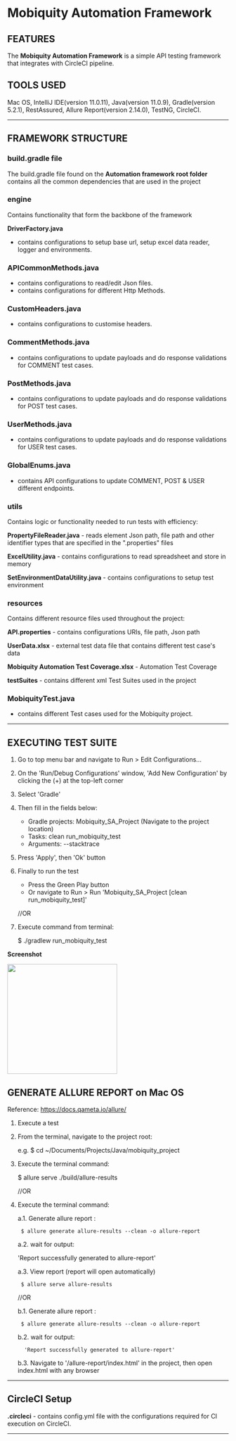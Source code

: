 # Mobiquity Automation Framework #

## FEATURES ##

The **Mobiquity Automation Framework** is a simple API testing framework that integrates with CircleCI pipeline.

## TOOLS USED ##

Mac OS, IntelliJ IDE(version 11.0.11), Java(version 11.0.9), Gradle(version 5.2.1), RestAssured, Allure Report(version 2.14.0), TestNG, CircleCI.

---

## FRAMEWORK STRUCTURE ##

### build.gradle file ###
The build.gradle file found on the **Automation framework root folder** contains all the common dependencies that are used in the project

### engine ###
Contains functionality that form the backbone of the framework

**DriverFactory.java**
- contains configurations to setup base url, setup excel data reader, logger and environments.

### APICommonMethods.java ###
- contains configurations to read/edit Json files.
- contains configurations for different Http Methods.

### CustomHeaders.java ###
- contains configurations to customise headers.

### CommentMethods.java ###
- contains configurations to update payloads and do response validations for COMMENT test cases.

### PostMethods.java ###
- contains configurations to update payloads and do response validations for POST test cases.

### UserMethods.java ###
- contains configurations to update payloads and do response validations for USER test cases.

### GlobalEnums.java ###
- contains API configurations to update COMMENT, POST & USER different endpoints.

### utils ###
Contains logic or functionality needed to run tests with efficiency:

**PropertyFileReader.java** - reads element Json path, file path and other identifier types that are specified in the ".properties" files

**ExcelUtility.java** - contains configurations to read spreadsheet and store in memory

**SetEnvironmentDataUtility.java** - contains configurations to setup test environment

### resources ###
Contains different resource files used throughout the project:

**API.properties** - contains configurations URIs, file path, Json path

**UserData.xlsx** - external test data file that contains different test case's data

**Mobiquity Automation Test Coverage.xlsx** - Automation Test Coverage

**testSuites** - contains different xml Test Suites used in the project

### MobiquityTest.java ###
- contains different Test cases used for the Mobiquity project.

---

## EXECUTING TEST SUITE ##
1. Go to top menu bar and navigate to Run > Edit Configurations...
2. On the 'Run/Debug Configurations' window, 'Add New Configuration' by clicking the (+) at the top-left corner
3. Select 'Gradle'
4. Then fill in the fields below:
    * Gradle projects: Mobiquity_SA_Project (Navigate to the project location)
    * Tasks: clean run_mobiquity_test
    * Arguments: --stacktrace
5. Press 'Apply', then 'Ok' button
6. Finally to run the test
    * Press the Green Play button
    * Or navigate to Run > Run 'Mobiquity_SA_Project [clean run_mobiquity_test]'

   //OR
   
7. Execute command from terminal: 

   $ ./gradlew run_mobiquity_test


**Screenshot**

[<img src="https://res.cloudinary.com/bobystore/image/upload/v1628445614/Screenshots/8.png" width="250"/>](https://res.cloudinary.com/bobystore/image/upload/v1628445614/Screenshots/8.png)

## GENERATE ALLURE REPORT on Mac OS ##
Reference: https://docs.qameta.io/allure/

1. Execute a test

2. From the terminal, navigate to the project root:

   e.g. $ cd ~/Documents/Projects/Java/mobiquity_project

3. Execute the terminal command:

   $ allure serve ./build/allure-results

   //OR

4. Execute the terminal command:

   a.1. Generate allure report :

        $ allure generate allure-results --clean -o allure-report

   a.2. wait for output:

   'Report successfully generated to allure-report'


    a.3. View report (report will open automatically)
    
        $ allure serve allure-results

    //OR
		
    b.1. Generate allure report : 
   
        $ allure generate allure-results --clean -o allure-report


    b.2. wait for output:

         'Report successfully generated to allure-report'


    b.3. Navigate to '/allure-report/index.html' in the project, then open index.html with any browser

---

## CircleCI Setup ##

**.circleci** - contains config.yml file with the configurations required for CI execution on CircleCI.

---
